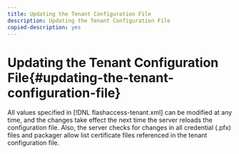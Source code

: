 ```yaml
---
title: Updating the Tenant Configuration File
description: Updating the Tenant Configuration File
copied-description: yes
---
```


# Updating the Tenant Configuration File{#updating-the-tenant-configuration-file}

All values specified in [!DNL flashaccess-tenant.xml] can be modified at any time, and the changes take effect the next time the server reloads the configuration file. Also, the server checks for changes in all credential (.pfx) files and packager allow list certificate files referenced in the tenant configuration file.
